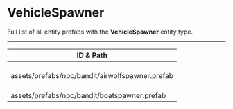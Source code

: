 # VehicleSpawner
Full list of all <Badge type="warning" text="2"/> entity prefabs with the **VehicleSpawner** entity type.

---
| ID & Path |
| --- |
| <Badge type="tip" text="3960558419"/> <br> assets/prefabs/npc/bandit/airwolfspawner.prefab |
| <Badge type="tip" text="2609911909"/> <br> assets/prefabs/npc/bandit/boatspawner.prefab |
